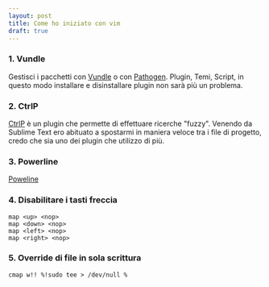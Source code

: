 ```yaml
---
layout: post
title: Come ho iniziato con vim
draft: true
---
```

### 1. Vundle
Gestisci i pacchetti con [Vundle](https://github.com/gmarik/vundle) o con [Pathogen](https://github.com/tpope/vim-pathogen). Plugin, Temi, Script, in questo modo installare e disinstallare plugin non sarà più un problema.

### 2. CtrlP
[CtrlP](https://github.com/kien/ctrlp.vim) è un plugin che permette di effettuare ricerche "fuzzy". Venendo da Sublime Text ero abituato a spostarmi in maniera veloce tra i file di progetto, credo che sia uno dei plugin che utilizzo di più.

### 3. Powerline
[Poweline](https://github.com/Lokaltog/vim-powerline)

### 4. Disabilitare i tasti freccia

```vim
map <up> <nop>
map <down> <nop>
map <left> <nop>
map <right> <nop>
```

### 5. Override di file in sola scrittura

```vim
cmap w!! %!sudo tee > /dev/null %
```
